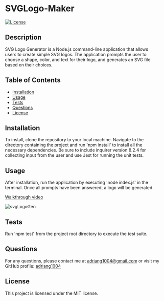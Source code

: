 # SVGLogo-Maker

[![License](https://img.shields.io/badge/License-MIT-yellow.svg)](https://opensource.org/licenses/MIT)

## Description
SVG Logo Generator is a Node.js command-line application that allows users to create simple SVG logos. The application prompts the user to choose a shape, color, and text for their logo, and generates an SVG file based on their choices.

## Table of Contents
- [Installation](#installation)
- [Usage](#usage)
- [Tests](#tests)
- [Questions](#questions)
- [License](#license)

## Installation
To install, clone the repository to your local machine. Navigate to the directory containing the project and run 'npm install' to install all the necessary dependencies. Be sure to include inquirer version 8.2.4 for collecting input from the user and use Jest for running the unit tests.

## Usage
After installation, run the application by executing 'node index.js' in the terminal. Once all prompts have been answered, a logo will be generated.

[Walkthrough video](https://drive.google.com/file/d/12EBp3O_CdL-eH-xW-KXIiL648Ol26DbI/view)

![svgLogoGen](https://github.com/adriang1004/SVGLogo-Maker/assets/144719329/95a6c793-97ad-4f34-ab47-caee0fabb77c)

## Tests
Run 'npm test' from the project root directory to execute the test suite.

## Questions
For any questions, please contact me at [adriang1004@gmail.com](mailto:adriang1004@gmail.com) or visit my GitHub profile: [adriang1004](https://github.com/adriang1004/)

## License
This project is licensed under the MIT license.        